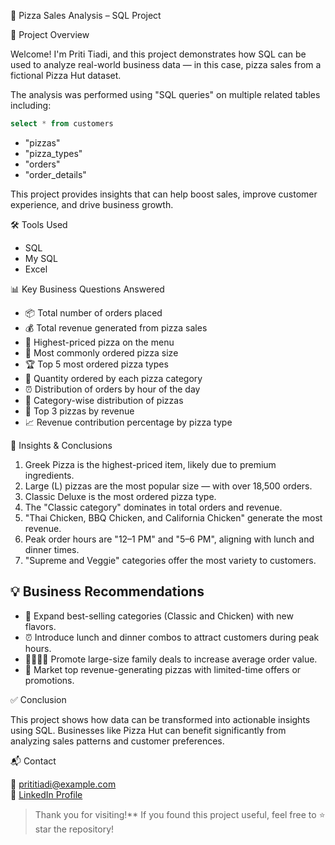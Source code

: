  🍕 Pizza Sales Analysis – SQL Project

 📌 Project Overview

Welcome! I'm Priti Tiadi, and this project demonstrates how SQL can be used to analyze real-world business data — in this case, pizza sales from a fictional Pizza Hut dataset.

 The analysis was performed using "SQL queries" on multiple related tables including:
 
``` sql
select * from customers
```

- "pizzas"
- "pizza_types"
- "orders"
- "order_details"

This project provides insights that can help boost sales, improve customer experience, and drive business growth.



 🛠 Tools Used

- SQL
- My SQL
- Excel


📊 Key Business Questions Answered

- 📦 Total number of orders placed 
- 💰 Total revenue generated from pizza sales  
- 🧀 Highest-priced pizza on the menu  
- 📏 Most commonly ordered pizza size  
- 🏆 Top 5 most ordered pizza types  
- 📂 Quantity ordered by each pizza category  
- ⏰ Distribution of orders by hour of the day  
- 🍕 Category-wise distribution of pizzas  
- 💸 Top 3 pizzas by revenue  
- 📈 Revenue contribution percentage by pizza type  


 📌 Insights & Conclusions

1. Greek Pizza is the highest-priced item, likely due to premium ingredients.
2. Large (L) pizzas are the most popular size — with over 18,500 orders.
3. Classic Deluxe is the most ordered pizza type.
4. The "Classic category" dominates in total orders and revenue.
5. "Thai Chicken, BBQ Chicken, and California Chicken" generate the most revenue.
6. Peak order hours are "12–1 PM" and "5–6 PM", aligning with lunch and dinner times.
7. "Supreme and Veggie" categories offer the most variety to customers.



## 💡 Business Recommendations

- 🍗 Expand best-selling categories (Classic and Chicken) with new flavors.
- ⏰ Introduce lunch and dinner combos to attract customers during peak hours.
- 👨‍👩‍👧‍👦 Promote large-size family deals to increase average order value.
- 📢 Market top revenue-generating pizzas with limited-time offers or promotions.



✅ Conclusion

This project shows how data can be transformed into actionable insights using SQL. Businesses like Pizza Hut can benefit significantly from analyzing sales patterns and customer preferences.


📬 Contact

📧 prititiadi@example.com  
🔗 [LinkedIn Profile](https://www.linkedin.com/in/priti-tiadi/) 




> Thank you for visiting!** If you found this project useful, feel free to ⭐ star the repository!




